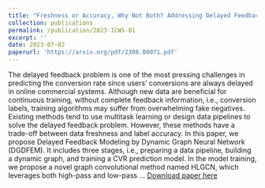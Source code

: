 ```yaml
---
title: "Freshness or Accuracy, Why Not Both? Addressing Delayed Feedback via Dynamic Graph Neural Networks"
collection: publications
permalink: /publication/2023-ICWS-01
excerpt: ''
date: 2023-07-02
paperurl: 'https://arxiv.org/pdf/2308.08071.pdf'
---
```

The delayed feedback problem is one of the most pressing challenges in predicting the conversion rate since users’ conversions are always delayed in online commercial systems. Although new data are beneficial for continuous training, without complete feedback information, i.e., conversion labels, training algorithms may suffer from overwhelming fake negatives. Existing methods tend to use multitask learning or design data pipelines to solve the delayed feedback problem. However, these methods have a trade-off between data freshness and label accuracy. In this paper, we propose Delayed Feedback Modeling by Dynamic Graph Neural Network (DGDFEM). It includes three stages, i.e., preparing a data pipeline, building a dynamic graph, and training a CVR prediction model. In the model training, we propose a novel graph convolutional method named HLGCN, which leverages both high-pass and low-pass …
[Download paper here](https://arxiv.org/pdf/2308.08071.pdf)
